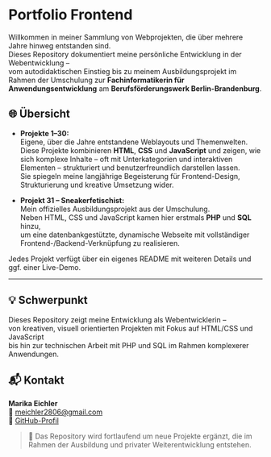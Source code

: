 # Portfolio Frontend

Willkommen in meiner Sammlung von Webprojekten, die über mehrere Jahre hinweg entstanden sind.  
Dieses Repository dokumentiert meine persönliche Entwicklung in der Webentwicklung –  
vom autodidaktischen Einstieg bis zu meinem Ausbildungsprojekt im Rahmen der Umschulung zur **Fachinformatikerin für Anwendungsentwicklung** am **Berufsförderungswerk Berlin-Brandenburg**.

## 🌐 Übersicht
- **Projekte 1–30:**  
  Eigene, über die Jahre entstandene Weblayouts und Themenwelten.  
  Diese Projekte kombinieren **HTML**, **CSS** und **JavaScript** und zeigen, wie sich komplexe Inhalte – oft mit Unterkategorien und interaktiven Elementen – strukturiert und benutzerfreundlich darstellen lassen.  
  Sie spiegeln meine langjährige Begeisterung für Frontend-Design, Strukturierung und kreative Umsetzung wider.  

- **Projekt 31 – Sneakerfetischist:**  
  Mein offizielles Ausbildungsprojekt aus der Umschulung.  
  Neben HTML, CSS und JavaScript kamen hier erstmals **PHP** und **SQL** hinzu,  
  um eine datenbankgestützte, dynamische Webseite mit vollständiger Frontend-/Backend-Verknüpfung zu realisieren.

Jedes Projekt verfügt über ein eigenes README mit weiteren Details und ggf. einer Live-Demo.

---

## 💡 Schwerpunkt
Dieses Repository zeigt meine Entwicklung als Webentwicklerin –  
von kreativen, visuell orientierten Projekten mit Fokus auf HTML/CSS und JavaScript  
bis hin zur technischen Arbeit mit PHP und SQL im Rahmen komplexerer Anwendungen.

## 📬 Kontakt
**Marika Eichler**  
📧 [meichler2806@gmail.com](mailto:meichler2806@gmail.com)  
🔗 [GitHub-Profil](https://github.com/MEichler28)

> 💬 Das Repository wird fortlaufend um neue Projekte ergänzt, die im Rahmen der Ausbildung und privater Weiterentwicklung entstehen.
